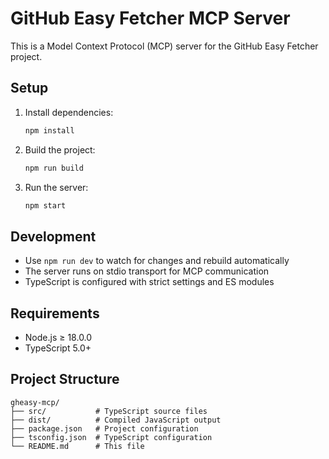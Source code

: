 # GitHub Easy Fetcher MCP Server

This is a Model Context Protocol (MCP) server for the GitHub Easy Fetcher project.

## Setup

1. Install dependencies:
   ```bash
   npm install
   ```

2. Build the project:
   ```bash
   npm run build
   ```

3. Run the server:
   ```bash
   npm start
   ```

## Development

- Use `npm run dev` to watch for changes and rebuild automatically
- The server runs on stdio transport for MCP communication
- TypeScript is configured with strict settings and ES modules

## Requirements

- Node.js ≥ 18.0.0
- TypeScript 5.0+

## Project Structure

```
gheasy-mcp/
├── src/           # TypeScript source files
├── dist/          # Compiled JavaScript output
├── package.json   # Project configuration
├── tsconfig.json  # TypeScript configuration
└── README.md      # This file
```
